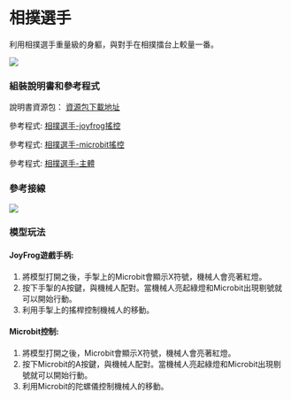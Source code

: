 # 相撲選手

利用相撲選手重量級的身軀，與對手在相撲擂台上較量一番。

![](https://kittenbothk.readthedocs.io/en/latest/\_images/sumo.png)

### 組裝說明書和參考程式

說明書資源包： [資源包下載地址](https://bit.ly/12In1SumobotBuildingInstruction)

參考程式: [相撲選手-joyfrog搖控](https://makecode.microbit.org/\_iaaKRmgTP3X7)

參考程式: [相撲選手-microbit搖控](https://makecode.microbit.org/\_9fuWMzb4y3bf)

參考程式: [相撲選手-主體](https://makecode.microbit.org/\_Jw0F9o94Vb5p)

### 參考接線

![](https://kittenbothk.readthedocs.io/en/latest/\_images/sumo\_wire.png)

### 模型玩法

#### JoyFrog遊戲手柄:

1. 將模型打開之後，手掣上的Microbit會顯示X符號，機械人會亮著紅燈。
2. 按下手掣的A按鍵，與機械人配對。當機械人亮起綠燈和Microbit出現剔號就可以開始行動。
3. 利用手掣上的搖桿控制機械人的移動。

#### Microbit控制:

1. 將模型打開之後，Microbit會顯示X符號，機械人會亮著紅燈。
2. 按下Microbit的A按鍵，與機械人配對。當機械人亮起綠燈和Microbit出現剔號就可以開始行動。
3. 利用Microbit的陀螺儀控制機械人的移動。
